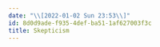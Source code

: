 ```yaml
---
date: "\\[2022-01-02 Sun 23:53\\]"
id: 8d0d9ade-f935-4def-ba51-1af627003f3c
title: Skepticism
---
```


